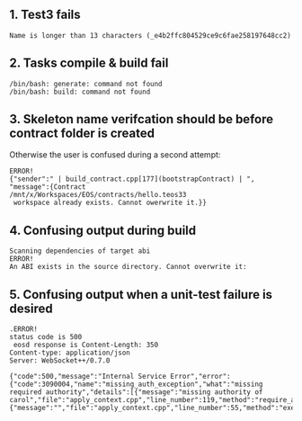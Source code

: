 ## 1. Test3 fails
```
Name is longer than 13 characters (_e4b2ffc804529ce9c6fae258197648cc2)
```

## 2. Tasks compile & build fail
```
/bin/bash: generate: command not found
/bin/bash: build: command not found
```

## 3. Skeleton name verifcation should be before contract folder is created
Otherwise the user is confused during a second attempt:
```
ERROR!
{"sender":" | build_contract.cpp[177](bootstrapContract) | ", "message":{Contract
/mnt/x/Workspaces/EOS/contracts/hello.teos33
 workspace already exists. Cannot owerwrite it.}}
 ```

## 4. Confusing output during build
```
Scanning dependencies of target abi
ERROR!
An ABI exists in the source directory. Cannot overwrite it:
```

## 5. Confusing output when a unit-test failure is desired  
```
.ERROR!
status code is 500
 eosd response is Content-Length: 350
Content-type: application/json
Server: WebSocket++/0.7.0

{"code":500,"message":"Internal Service Error","error":{"code":3090004,"name":"missing_auth_exception","what":"missing required authority","details":[{"message":"missing authority of carol","file":"apply_context.cpp","line_number":119,"method":"require_authorization"},{"message":"","file":"apply_context.cpp","line_number":55,"method":"exec_one"}]}}
```